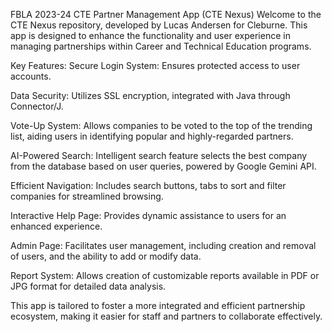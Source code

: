 FBLA 2023-24 CTE Partner Management App (CTE Nexus)
Welcome to the CTE Nexus repository, developed by Lucas Andersen for Cleburne. This app is designed to enhance the functionality and user experience in managing partnerships within Career and Technical Education programs.

Key Features:
Secure Login System: Ensures protected access to user accounts.

Data Security: Utilizes SSL encryption, integrated with Java through Connector/J.

Vote-Up System: Allows companies to be voted to the top of the trending list, aiding users in identifying popular and highly-regarded partners.

AI-Powered Search: Intelligent search feature selects the best company from the database based on user queries, powered by Google Gemini API.

Efficient Navigation: Includes search buttons, tabs to sort and filter companies for streamlined browsing.

Interactive Help Page: Provides dynamic assistance to users for an enhanced experience.

Admin Page: Facilitates user management, including creation and removal of users, and the ability to add or modify data.

Report System: Allows creation of customizable reports available in PDF or JPG format for detailed data analysis.

This app is tailored to foster a more integrated and efficient partnership ecosystem, making it easier for staff and partners to collaborate effectively.
